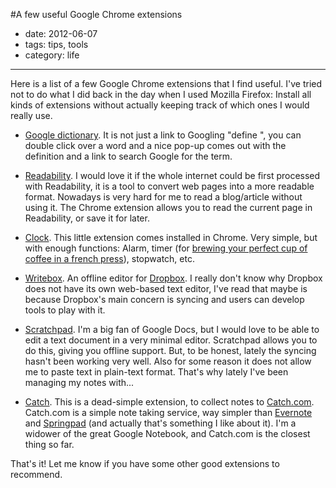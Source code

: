 #A few useful Google Chrome extensions

- date: 2012-06-07
- tags: tips, tools
- category: life

-----

Here is a list of a few Google Chrome extensions that I find useful.
I've tried not to do what I did back in the day when I used Mozilla
Firefox: Install all kinds of extensions without actually keeping track of which ones I would really use.

* [Google dictionary](https://chrome.google.com/webstore/detail/mgijmajocgfcbeboacabfgobmjgjcoja).
It is not just a link to Googling "define <my-word>", you can double click over a word and a nice pop-up comes out with
the definition and a link to search Google for the term.

* [Readability](https://chrome.google.com/webstore/detail/oknpjjbmpnndlpmnhmekjpocelpnlfdi).
I would love it if the whole internet could be first processed with Readability, it is a tool to convert web pages into
a more readable format. Nowadays is very hard for me to read a blog/article without using it. The Chrome extension
allows you to read the current page in Readability, or save it for later.

* [Clock](https://chrome.google.com/webstore/detail/hoihofapbdnldlhecnhefifbcddgdkhm).
This little extension comes installed in Chrome. Very simple, but with enough functions: Alarm, timer (for [brewing your perfect
cup of coffee in a french press](http://stumptowncoffee.com/guide/press-pot/)), stopwatch, etc.

* [Writebox](https://chrome.google.com/webstore/detail/bbehjmjchoiaglkeboicbgkpfafcmhij). An offline editor for [Dropbox](www.dropbox.com).
I really don't know why Dropbox does not have its own web-based text editor, I've read that maybe is because Dropbox's main concern is syncing and users can develop tools to play with it.

* [Scratchpad](https://chrome.google.com/webstore/detail/kjebfhglflhjjjiceimfkgicifkhjlnm). I'm a big fan of Google Docs, but
I would love to be able to edit a text document in a very minimal editor. Scratchpad allows you to do this, giving you offline support.
But, to be honest, lately the syncing hasn't been working very well. Also for some reason it does not allow me to paste text in plain-text
format. That's why lately I've been managing my notes with...

* [Catch](https://chrome.google.com/webstore/detail/pondcljgicihhdfcnlflkikegfbnalmp). This is a dead-simple extension, to collect notes
to [Catch.com](www.catch.com). Catch.com is a simple note taking service, way simpler than [Evernote](www.evernote.com) and
[Springpad](www.springpad.com) (and actually that's something I like about it). I'm a widower of the great Google Notebook, and Catch.com
is the closest thing so far.

That's it! Let me know if you have some other good extensions to recommend.
